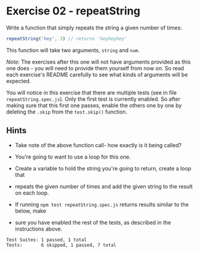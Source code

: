 # Exercise 02 - repeatString

Write a function that simply repeats the string a given number of times:

```javascript
repeatString('hey', 3) // returns 'heyheyhey'
```

This function will take two arguments, `string` and `num`.

*Note:* The exercises after this one will not have arguments 
provided as this one does - you will need to provide them yourself from now on. 
So read each exercise's README carefully to see what kinds of arguments will be expected.

You will notice in this exercise that there are multiple tests 
(see in file `repeatString.spec.js`). Only the first test is currently enabled. 
So after making sure that this first one passes, enable the others one by one by 
deleting the `.skip` from the `test.skip()` function.


## Hints

- Take note of the above function call- how exactly is it being called?

- You're going to want to use a loop for this one.

- Create a variable to hold the string you're going to return, create a loop that 
- repeats the given number of times and add the given string to the result on each loop.

- If running `npm test repeatString.spec.js` returns results similar to the below, make 
- sure you have enabled the rest of the tests, as described in the instructions above.

```
Test Suites: 1 passed, 1 total
Tests:       6 skipped, 1 passed, 7 total
```
